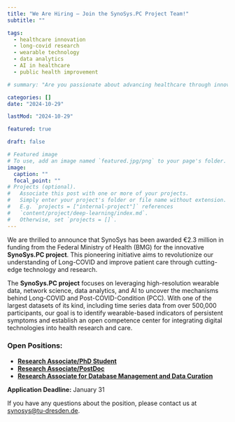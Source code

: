 ```yaml
---
title: "We Are Hiring – Join the SynoSys.PC Project Team!"
subtitle: ""

tags:
  - healthcare innovation
  - long-covid research
  - wearable technology
  - data analytics
  - AI in healthcare
  - public health improvement

# summary: "Are you passionate about advancing healthcare through innovative technology? Here’s your chance to make a meaningful impact! SynoSys has been awarded €2.3 million in funding from the Federal Ministry of Health (BMG) for the innovative **SynoSys.PC project**, aimed at deepening our understanding of Long-COVID and improving patient care."

categories: []
date: "2024-10-29"

lastMod: "2024-10-29"

featured: true

draft: false

# Featured image
# To use, add an image named `featured.jpg/png` to your page's folder.
image:
  caption: ""
  focal_point: ""
# Projects (optional).
#   Associate this post with one or more of your projects.
#   Simply enter your project's folder or file name without extension.
#   E.g. `projects = ["internal-project"]` references
#   `content/project/deep-learning/index.md`.
#   Otherwise, set `projects = []`.
---
```


We are thrilled to announce that SynoSys has been awarded €2.3 million in funding from the Federal Ministry of Health (BMG) for the innovative **SynoSys.PC project**. This pioneering initiative aims to revolutionize our understanding of Long-COVID and improve patient care through cutting-edge technology and research.

The **SynoSys.PC project** focuses on leveraging high-resolution wearable data, network science, data analytics, and AI to uncover the mechanisms behind Long-COVID and Post-COVID-Condition (PCC). With one of the largest datasets of its kind, including time series data from over 500,000 participants, our goal is to identify wearable-based indicators of persistent symptoms and establish an open competence center for integrating digital technologies into health research and care.

<!-- ### Key Highlights:

- **Collaboration with University Hospital Jena**
- **High-resolution time series data from 500,000+ participants**
- **Focus on wearable-based indicators for Long-COVID symptoms**
- **Development of an open competence center for health research** -->

### Open Positions:

- [**Research Associate/PhD Student**](https://tu-dresden.de/stellenausschreibung/11889)
- [**Research Associate/PostDoc**](https://tu-dresden.de/stellenausschreibung/11888)
- [**Research Associate for Database Management and Data Curation**](https://tu-dresden.de/stellenausschreibung/11890)
<!-- ### Join Us:

Be part of a team that’s shaping the future of healthcare! Explore our open positions today and join us in driving innovation and improving public health with digital tools and smart technologies. Together, we can make a difference! -->

**Application Deadline:** January 31

If you have any questions about the position, please contact us at [synosys@tu-dresden.de](mailto:synosys@tu-dresden.de).

<!-- ![SynoSys.PC Project](https://pixabay.com/illustrations/clock-wrist-watch-smartwatch-7708859/) -->
